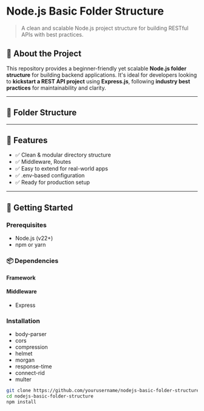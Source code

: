 # Node.js Basic Folder Structure

> A clean and scalable Node.js project structure for building RESTful APIs with best practices.

## 🚀 About the Project
This repository provides a beginner-friendly yet scalable **Node.js folder structure** for building backend applications. It's ideal for developers looking to **kickstart a REST API project** using **Express.js**, following **industry best practices** for maintainability and clarity.

---

## 📁 Folder Structure

---

## 📌 Features
- ✅ Clean & modular directory structure  
- ✅ Middleware, Routes
- ✅ Easy to extend for real-world apps  
- ✅ .env-based configuration  
- ✅ Ready for production setup

---

## 🧪 Getting Started

### Prerequisites
- Node.js (v22+)
- npm or yarn

### 📦 Dependencies
#### Framework

#### Middleware
- Express
### Installation
- body-parser
- cors
- compression
- helmet
- morgan
- response-time
- connect-rid
- multer

```bash
git clone https://github.com/yourusername/nodejs-basic-folder-structure.git
cd nodejs-basic-folder-structure
npm install
